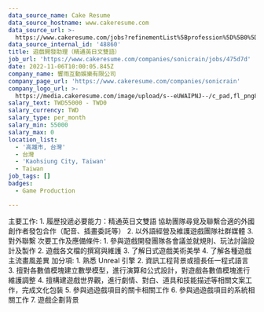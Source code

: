 ```yaml
---
data_source_name: Cake Resume
data_source_hostname: www.cakeresume.com
data_source_url: >-
  https://www.cakeresume.com/jobs?refinementList%5Bprofession%5D%5B0%5D=game-production&range%5Bsalary_range%5D%5Bmin%5D=1000000
data_source_internal_id: '48860'
title: 遊戲開發助理（精通英日文雙語）
job_url: 'https://www.cakeresume.com/companies/sonicrain/jobs/475d7d'
date: 2022-11-06T10:00:05.845Z
company_name: 響雨互動娛樂有限公司
company_page_url: 'https://www.cakeresume.com/companies/sonicrain'
company_logo_url: >-
  https://media.cakeresume.com/image/upload/s--eUWAIPNJ--/c_pad,fl_png8,h_200,w_200/v1665990604/lkyaecn994iyt3sjg5m7.png
salary_text: TWD55000 - TWD0
salary_currency: TWD
salary_type: per_month
salary_min: 55000
salary_max: 0
location_list:
  - '高雄市, 台灣'
  - 台灣
  - 'Kaohsiung City, Taiwan'
  - Taiwan
job_tags: []
badges:
  - Game Production

---
```


主要工作: 1. 履歷投遞必要能力：精通英日文雙語 協助團隊尋覓及聯繫合適的外國創作者發包合作（配音、插畫委託等） 2. 以外語經營及維護遊戲團隊社群媒體 3. 對外聯繫 次要工作及應備條件: 1. 參與遊戲開發團隊各會議並就規則、玩法討論設計及製作 2. 遊戲各文檔的撰寫與維護 3. 了解日式遊戲美術美學 4. 了解各種遊戲主流畫風差異 加分項: 1. 熟悉 Unreal 引擎 2. 資訊工程背景或擅長任一程式語言 3. 擅對各數值模塊建立數學模型，進行演算和公式設計，對遊戲各數值模塊進行維護調整 4. 擅構建遊戲世界觀，進行劇情、對白、道具和技能描述等相關文案工作，完成文化包裝 5. 參與過遊戲項目的關卡相關工作 6. 參與過遊戲項目的系統相關工作 7. 遊戲企劃背景